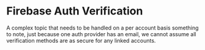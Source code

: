 
# Firebase Auth Verification
A complex topic that needs to be handled on a per account basis
something to note, just because one auth provider has an email, we cannot assume all verification methods are as secure for any linked accounts.
